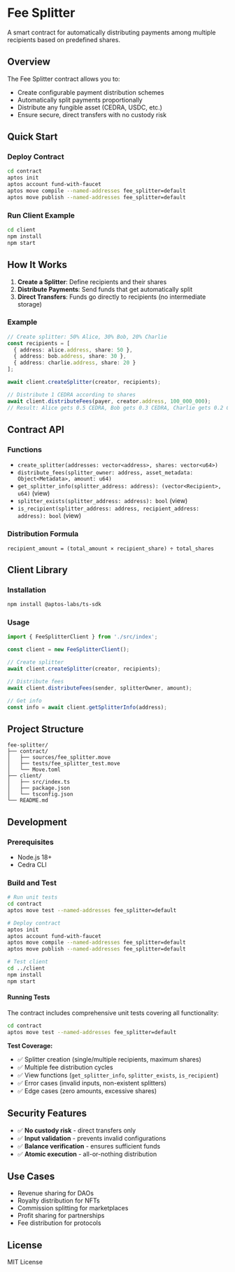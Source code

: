 # Fee Splitter

A smart contract for automatically distributing payments among multiple recipients based on predefined shares.

## Overview

The Fee Splitter contract allows you to:
- Create configurable payment distribution schemes
- Automatically split payments proportionally
- Distribute any fungible asset (CEDRA, USDC, etc.)
- Ensure secure, direct transfers with no custody risk

## Quick Start

### Deploy Contract

```bash
cd contract
aptos init
aptos account fund-with-faucet
aptos move compile --named-addresses fee_splitter=default
aptos move publish --named-addresses fee_splitter=default
```

### Run Client Example

```bash
cd client
npm install
npm start
```

## How It Works

1. **Create a Splitter**: Define recipients and their shares
2. **Distribute Payments**: Send funds that get automatically split
3. **Direct Transfers**: Funds go directly to recipients (no intermediate storage)

### Example

```typescript
// Create splitter: 50% Alice, 30% Bob, 20% Charlie
const recipients = [
  { address: alice.address, share: 50 },
  { address: bob.address, share: 30 },
  { address: charlie.address, share: 20 }
];

await client.createSplitter(creator, recipients);

// Distribute 1 CEDRA according to shares
await client.distributeFees(payer, creator.address, 100_000_000);
// Result: Alice gets 0.5 CEDRA, Bob gets 0.3 CEDRA, Charlie gets 0.2 CEDRA
```

## Contract API

### Functions

- `create_splitter(addresses: vector<address>, shares: vector<u64>)`
- `distribute_fees(splitter_owner: address, asset_metadata: Object<Metadata>, amount: u64)`
- `get_splitter_info(splitter_address: address): (vector<Recipient>, u64)` (view)
- `splitter_exists(splitter_address: address): bool` (view)
- `is_recipient(splitter_address: address, recipient_address: address): bool` (view)

### Distribution Formula

```
recipient_amount = (total_amount × recipient_share) ÷ total_shares
```

## Client Library

### Installation

```bash
npm install @aptos-labs/ts-sdk
```

### Usage

```typescript
import { FeeSplitterClient } from './src/index';

const client = new FeeSplitterClient();

// Create splitter
await client.createSplitter(creator, recipients);

// Distribute fees  
await client.distributeFees(sender, splitterOwner, amount);

// Get info
const info = await client.getSplitterInfo(address);
```

## Project Structure

```
fee-splitter/
├── contract/
│   ├── sources/fee_splitter.move
│   ├── tests/fee_splitter_test.move
│   └── Move.toml
├── client/
│   ├── src/index.ts
│   ├── package.json
│   └── tsconfig.json
└── README.md
```

## Development

### Prerequisites
- Node.js 18+
- Cedra CLI

### Build and Test

```bash
# Run unit tests
cd contract
aptos move test --named-addresses fee_splitter=default

# Deploy contract
aptos init
aptos account fund-with-faucet
aptos move compile --named-addresses fee_splitter=default
aptos move publish --named-addresses fee_splitter=default

# Test client
cd ../client
npm install
npm start
```

#### Running Tests

The contract includes comprehensive unit tests covering all functionality:

```bash
cd contract
aptos move test --named-addresses fee_splitter=default
```

**Test Coverage:**
- ✅ Splitter creation (single/multiple recipients, maximum shares)
- ✅ Multiple fee distribution cycles
- ✅ View functions (`get_splitter_info`, `splitter_exists`, `is_recipient`)
- ✅ Error cases (invalid inputs, non-existent splitters)
- ✅ Edge cases (zero amounts, excessive shares)

## Security Features

- ✅ **No custody risk** - direct transfers only
- ✅ **Input validation** - prevents invalid configurations  
- ✅ **Balance verification** - ensures sufficient funds
- ✅ **Atomic execution** - all-or-nothing distribution

## Use Cases

- Revenue sharing for DAOs
- Royalty distribution for NFTs  
- Commission splitting for marketplaces
- Profit sharing for partnerships
- Fee distribution for protocols

## License

MIT License 